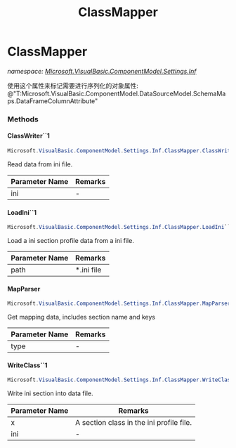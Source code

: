 ﻿---
title: ClassMapper
---

# ClassMapper
_namespace: [Microsoft.VisualBasic.ComponentModel.Settings.Inf](N-Microsoft.VisualBasic.ComponentModel.Settings.Inf.html)_

使用这个属性来标记需要进行序列化的对象属性: @"T:Microsoft.VisualBasic.ComponentModel.DataSourceModel.SchemaMaps.DataFrameColumnAttribute"



### Methods

#### ClassWriter``1
```csharp
Microsoft.VisualBasic.ComponentModel.Settings.Inf.ClassMapper.ClassWriter``1(Microsoft.VisualBasic.ComponentModel.Settings.Inf.IniFile)
```
Read data from ini file.

|Parameter Name|Remarks|
|--------------|-------|
|ini|-|


#### LoadIni``1
```csharp
Microsoft.VisualBasic.ComponentModel.Settings.Inf.ClassMapper.LoadIni``1(System.String)
```
Load a ini section profile data from a ini file.

|Parameter Name|Remarks|
|--------------|-------|
|path|*.ini file|


#### MapParser
```csharp
Microsoft.VisualBasic.ComponentModel.Settings.Inf.ClassMapper.MapParser(System.Type)
```
Get mapping data, includes section name and keys

|Parameter Name|Remarks|
|--------------|-------|
|type|-|


#### WriteClass``1
```csharp
Microsoft.VisualBasic.ComponentModel.Settings.Inf.ClassMapper.WriteClass``1(``0,System.String)
```
Write ini section into data file.

|Parameter Name|Remarks|
|--------------|-------|
|x|A section class in the ini profile file.|
|ini|-|



